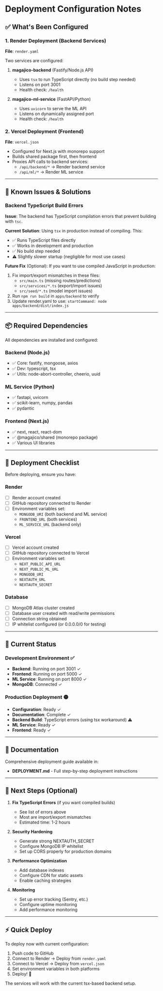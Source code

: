 # Deployment Configuration Notes

## ✅ What's Been Configured

### 1. Render Deployment (Backend Services)

**File**: `render.yaml`

Two services are configured:

1. **magajico-backend** (Fastify/Node.js API)
   - Uses `tsx` to run TypeScript directly (no build step needed)
   - Listens on port 3001
   - Health check: `/health`

2. **magajico-ml-service** (FastAPI/Python)
   - Uses `uvicorn` to serve the ML API
   - Listens on dynamically assigned port
   - Health check: `/health`

### 2. Vercel Deployment (Frontend)

**File**: `vercel.json`

- Configured for Next.js with monorepo support
- Builds shared package first, then frontend
- Proxies API calls to backend services:
  - `/api/backend/*` → Render backend service
  - `/api/ml/*` → Render ML service

---

## 🔧 Known Issues & Solutions

### Backend TypeScript Build Errors

**Issue**: The backend has TypeScript compilation errors that prevent building with `tsc`.

**Current Solution**: Using `tsx` in production instead of compiling. This:
- ✅ Runs TypeScript files directly
- ✅ Works in development and production
- ✅ No build step needed
- ⚠️ Slightly slower startup (negligible for most use cases)

**Future Fix** (Optional):
If you want to use compiled JavaScript in production:
1. Fix import/export mismatches in these files:
   - `src/main.ts` (missing routes/predictions)
   - `src/services/*.ts` (export/import issues)
   - `src/seed/*.ts` (model import issues)
2. Run `npm run build` in `apps/backend` to verify
3. Update render.yaml to use: `startCommand: node apps/backend/dist/index.js`

---

## 📦 Required Dependencies

All dependencies are installed and configured:

### Backend (Node.js)
- ✅ Core: fastify, mongoose, axios
- ✅ Dev: typescript, tsx
- ✅ Utils: node-abort-controller, cheerio, uuid

### ML Service (Python)
- ✅ fastapi, uvicorn
- ✅ scikit-learn, numpy, pandas
- ✅ pydantic

### Frontend (Next.js)
- ✅ next, react, react-dom
- ✅ @magajico/shared (monorepo package)
- ✅ Various UI libraries

---

## 🚀 Deployment Checklist

Before deploying, ensure you have:

### Render
- [ ] Render account created
- [ ] GitHub repository connected to Render
- [ ] Environment variables set:
  - `MONGODB_URI` (both backend and ML service)
  - `FRONTEND_URL` (both services)
  - `ML_SERVICE_URL` (backend only)

### Vercel
- [ ] Vercel account created
- [ ] GitHub repository connected to Vercel
- [ ] Environment variables set:
  - `NEXT_PUBLIC_API_URL`
  - `NEXT_PUBLIC_ML_URL`
  - `MONGODB_URI`
  - `NEXTAUTH_URL`
  - `NEXTAUTH_SECRET`

### Database
- [ ] MongoDB Atlas cluster created
- [ ] Database user created with read/write permissions
- [ ] Connection string obtained
- [ ] IP whitelist configured (or 0.0.0.0/0 for testing)

---

## 🧪 Current Status

### Development Environment ✅
- **Backend**: Running on port 3001 ✓
- **Frontend**: Running on port 5000 ✓
- **ML Service**: Running on port 8000 ✓
- **MongoDB**: Connected ✓

### Production Deployment 🟡
- **Configuration**: Ready ✓
- **Documentation**: Complete ✓
- **Backend Build**: TypeScript errors (using tsx workaround) ⚠️
- **ML Service**: Ready ✓
- **Frontend**: Ready ✓

---

## 📖 Documentation

Comprehensive deployment guide available in:
- **DEPLOYMENT.md** - Full step-by-step deployment instructions

---

## 🔄 Next Steps (Optional)

1. **Fix TypeScript Errors** (if you want compiled builds)
   - See list of errors above
   - Most are import/export mismatches
   - Estimated time: 1-2 hours

2. **Security Hardening**
   - Generate strong NEXTAUTH_SECRET
   - Configure MongoDB IP whitelist
   - Set up CORS properly for production domains

3. **Performance Optimization**
   - Add database indexes
   - Configure CDN for static assets
   - Enable caching strategies

4. **Monitoring**
   - Set up error tracking (Sentry, etc.)
   - Configure uptime monitoring
   - Add performance monitoring

---

## ⚡ Quick Deploy

To deploy now with current configuration:

1. Push code to GitHub
2. Connect to Render → Deploy from `render.yaml`
3. Connect to Vercel → Deploy from `vercel.json`
4. Set environment variables in both platforms
5. Deploy! 🚀

The services will work with the current tsx-based backend setup.
